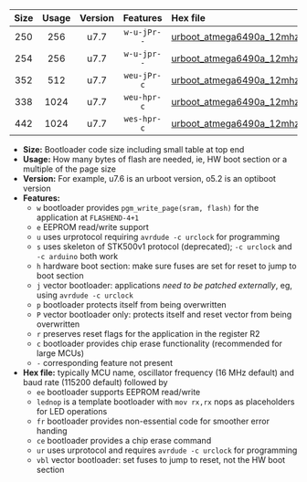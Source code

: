 |Size|Usage|Version|Features|Hex file|
|:-:|:-:|:-:|:-:|:--|
|250|256|u7.7|`w-u-jPr--`|[urboot_atmega6490a_12mhz_9600bps_lednop_ur_vbl.hex](https://raw.githubusercontent.com/stefanrueger/urboot.hex/main/mcus/atmega6490a/fcpu_12mhz/9600_bps/urboot_atmega6490a_12mhz_9600bps_lednop_ur_vbl.hex)|
|254|256|u7.7|`w-u-jpr--`|[urboot_atmega6490a_12mhz_9600bps_lednop_fr_ur_vbl.hex](https://raw.githubusercontent.com/stefanrueger/urboot.hex/main/mcus/atmega6490a/fcpu_12mhz/9600_bps/urboot_atmega6490a_12mhz_9600bps_lednop_fr_ur_vbl.hex)|
|352|512|u7.7|`weu-jPr-c`|[urboot_atmega6490a_12mhz_9600bps_ee_lednop_fr_ce_ur_vbl.hex](https://raw.githubusercontent.com/stefanrueger/urboot.hex/main/mcus/atmega6490a/fcpu_12mhz/9600_bps/urboot_atmega6490a_12mhz_9600bps_ee_lednop_fr_ce_ur_vbl.hex)|
|338|1024|u7.7|`weu-hpr-c`|[urboot_atmega6490a_12mhz_9600bps_ee_lednop_fr_ce_ur.hex](https://raw.githubusercontent.com/stefanrueger/urboot.hex/main/mcus/atmega6490a/fcpu_12mhz/9600_bps/urboot_atmega6490a_12mhz_9600bps_ee_lednop_fr_ce_ur.hex)|
|442|1024|u7.7|`wes-hpr-c`|[urboot_atmega6490a_12mhz_9600bps_ee_lednop_fr_ce.hex](https://raw.githubusercontent.com/stefanrueger/urboot.hex/main/mcus/atmega6490a/fcpu_12mhz/9600_bps/urboot_atmega6490a_12mhz_9600bps_ee_lednop_fr_ce.hex)|

- **Size:** Bootloader code size including small table at top end
- **Usage:** How many bytes of flash are needed, ie, HW boot section or a multiple of the page size
- **Version:** For example, u7.6 is an urboot version, o5.2 is an optiboot version
- **Features:**
  + `w` bootloader provides `pgm_write_page(sram, flash)` for the application at `FLASHEND-4+1`
  + `e` EEPROM read/write support
  + `u` uses urprotocol requiring `avrdude -c urclock` for programming
  + `s` uses skeleton of STK500v1 protocol (deprecated); `-c urclock` and `-c arduino` both work
  + `h` hardware boot section: make sure fuses are set for reset to jump to boot section
  + `j` vector bootloader: applications *need to be patched externally*, eg, using `avrdude -c urclock`
  + `p` bootloader protects itself from being overwritten
  + `P` vector bootloader only: protects itself and reset vector from being overwritten
  + `r` preserves reset flags for the application in the register R2
  + `c` bootloader provides chip erase functionality (recommended for large MCUs)
  + `-` corresponding feature not present
- **Hex file:** typically MCU name, oscillator frequency (16 MHz default) and baud rate (115200 default) followed by
  + `ee` bootloader supports EEPROM read/write
  + `lednop` is a template bootloader with `mov rx,rx` nops as placeholders for LED operations
  + `fr` bootloader provides non-essential code for smoother error handing
  + `ce` bootloader provides a chip erase command
  + `ur` uses urprotocol and requires `avrdude -c urclock` for programming
  + `vbl` vector bootloader: set fuses to jump to reset, not the HW boot section
